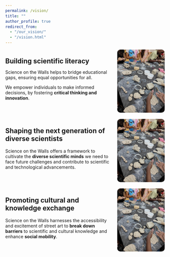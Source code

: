 ```yaml
---
permalink: /vision/
title: ""
author_profile: true
redirect_from: 
  - "/our_vision/"
  - "/vision.html"
---
```


<div style="display: flex; align-items: center; margin-bottom: 20px;">
  <div>
    <h2 style="margin-top: 0; margin-bottom: 10px;">Building scientific literacy</h2>
    <p>Science on the Walls helps to bridge educational gaps, ensuring equal opportunities for all.</p>
    <p>We empower individuals to make informed decisions, by fostering <strong>critical thinking and innovation</strong>.</p>
  </div>
  <img src="/images/blog_posts/2024_summer_camp_ceramics.jpeg" alt="Building scientific literacy" style="width: 150px; margin-left: 20px; border-radius: 10px;">
</div>

<div style="display: flex; align-items: center; margin-bottom: 20px;">
  <div>
    <h2 style="margin-top: 0;">Shaping the next generation of diverse scientists</h2>
    <p>Science on the Walls offers a framework to cultivate the <strong>diverse scientific minds</strong> we need to face future challenges and contribute to scientific and technological advancements.</p>
  </div>
  <img src="/images/blog_posts/2024_summer_camp_ceramics.jpeg" alt="Shaping the next generation of diverse scientists" style="width: 150px; margin-left: 20px; border-radius: 10px;">
</div>

<div style="display: flex; align-items: center; margin-bottom: 20px;">
  <div>
    <h2 style="margin-top: 0;">Promoting cultural and knowledge exchange</h2>
    <p>Science on the Walls harnesses the accessibility and excitement of street art to <strong>break down barriers</strong> to scientific and cultural knowledge and enhance <strong>social mobility</strong>.</p>
  </div>
  <img src="/images/blog_posts/2024_summer_camp_ceramics.jpeg" alt="Promoting cultural and knowledge exchange" style="width: 150px; margin-left: 20px; border-radius: 10px;">
</div>